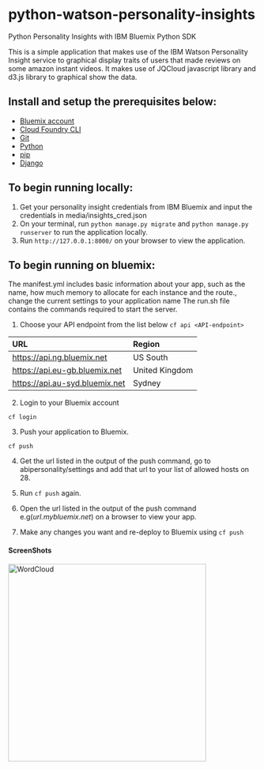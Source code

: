 # python-watson-personality-insights
Python Personality Insights with IBM Bluemix Python SDK
 
This is a simple application that makes use of the IBM Watson Personality Insight service to graphical display traits of users that made reviews on some amazon instant videos.
It makes use of JQCloud javascript library and d3.js library to graphical show the data.

## Install and setup the prerequisites below:

* [Bluemix account](https://console.ng.bluemix.net/registration/)
* [Cloud Foundry CLI](https://github.com/cloudfoundry/cli#downloads)
* [Git](https://git-scm.com/downloads)
* [Python](https://www.python.org/downloads/)
* [pip](https://pip.pypa.io/en/stable/installing/)
* [Django](https://www.djangoproject.com/download/)

## To begin running locally:
1. Get your personality insight credentials from IBM Bluemix and input the credentials in media/insights_cred.json
2. On your terminal, run ```python manage.py migrate``` and ```python manage.py runserver``` to run the application locally.
3. Run ```http://127.0.0.1:8000/``` on your browser to view the application.

## To begin running on bluemix:
The manifest.yml includes basic information about your app, such as the name, how much memory to allocate for each instance and the route., change the current settings to your application name
The run.sh file contains the commands required to start the server.

1. Choose your API endpoint from the list below
   ```cf api <API-endpoint>```
  
|URL                             |Region          |
|:-------------------------------|:---------------|
| https://api.ng.bluemix.net     | US South       |
| https://api.eu-gb.bluemix.net  | United Kingdom |
| https://api.au-syd.bluemix.net | Sydney         |

2. Login to your Bluemix account

  ```
cf login
  ```

3. Push your application to Bluemix.
  ```
cf push
  ```

4. Get the url listed in the output of the push command, go to abipersonality/settings and add that url to your list of allowed hosts on 28.

5. Run ```cf push``` again.

6. Open the url listed in the output of the push command e.g(*url.mybluemix.net*) on a browser to view your app.

7. Make any changes you want and re-deploy to Bluemix using ```cf push```


  #### ScreenShots
<div>
<img src="/media/shot.png?raw=true" height="400" alt="WordCloud">
</div>
